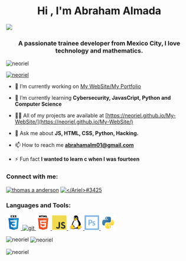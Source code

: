 <h1 align="center">Hi , I'm Abraham Almada</h1>
<img src = "https://steamuserimages-a.akamaihd.net/ugc/945094571616867748/680E4979CC75A2310664E0883F3F3FC6CBECA3BE/?imw=5000&imh=5000&ima=fit&impolicy=Letterbox&imcolor=%23000000&letterbox=false"> 
<h3 align="center">A passionate trainee developer from Mexico City, I love technology and mathematics.</h3>

<p align="left"> <img src="https://komarev.com/ghpvc/?username=neoriel&label=Profile%20views&color=00bfff&style=flat" alt="neoriel" /> </p>

<p align="left"> <a href="https://github.com/ryo-ma/github-profile-trophy"><img src="https://github-profile-trophy.vercel.app/?username=neoriel" alt="neoriel" /></a> </p>

- 🔭 I’m currently working on [My WebSite/My Portfolio](https://neoriel.github.io/My-WebSite/)

- 🌱 I’m currently learning **Cybersecurity, JavasCript, Python and Computer Science**

- 👨‍💻 All of my projects are available at [https://neoriel.github.io/My-WebSite/](https://neoriel.github.io/My-WebSite/)

- 💬 Ask me about **JS, HTML, CSS, Python, Hacking.**

- 📫 How to reach me **abrahamalm01@gmail.com**

- ⚡ Fun fact **I wanted to learn c when I was fourteen**

<h3 align="left">Connect with me:</h3>
<p align="left">
<a href="https://fb.com/thomas a anderson" target="blank"><img align="center" src="https://raw.githubusercontent.com/rahuldkjain/github-profile-readme-generator/master/src/images/icons/Social/facebook.svg" alt="thomas a anderson" height="30" width="40" /></a>
<a href="https://discord.gg/</Ariel>#3425" target="blank"><img align="center" src="https://raw.githubusercontent.com/rahuldkjain/github-profile-readme-generator/master/src/images/icons/Social/discord.svg" alt="</Ariel>#3425" height="30" width="40" /></a>
</p>

<h3 align="left">Languages and Tools:</h3>
<p align="left"> <a href="https://www.w3schools.com/css/" target="_blank" rel="noreferrer"> <img src="https://raw.githubusercontent.com/devicons/devicon/master/icons/css3/css3-original-wordmark.svg" alt="css3" width="40" height="40"/> </a> <a href="https://git-scm.com/" target="_blank" rel="noreferrer"> <img src="https://www.vectorlogo.zone/logos/git-scm/git-scm-icon.svg" alt="git" width="40" height="40"/> </a> <a href="https://www.w3.org/html/" target="_blank" rel="noreferrer"> <img src="https://raw.githubusercontent.com/devicons/devicon/master/icons/html5/html5-original-wordmark.svg" alt="html5" width="40" height="40"/> </a> <a href="https://developer.mozilla.org/en-US/docs/Web/JavaScript" target="_blank" rel="noreferrer"> <img src="https://raw.githubusercontent.com/devicons/devicon/master/icons/javascript/javascript-original.svg" alt="javascript" width="40" height="40"/> </a> <a href="https://www.linux.org/" target="_blank" rel="noreferrer"> <img src="https://raw.githubusercontent.com/devicons/devicon/master/icons/linux/linux-original.svg" alt="linux" width="40" height="40"/> </a> <a href="https://www.photoshop.com/en" target="_blank" rel="noreferrer"> <img src="https://raw.githubusercontent.com/devicons/devicon/master/icons/photoshop/photoshop-line.svg" alt="photoshop" width="40" height="40"/> </a> <a href="https://www.python.org" target="_blank" rel="noreferrer"> <img src="https://raw.githubusercontent.com/devicons/devicon/master/icons/python/python-original.svg" alt="python" width="40" height="40"/> </a> </p>

<p><img align="left" src="https://github-readme-stats.vercel.app/api/top-langs?username=neoriel&show_icons=true&theme=dark&title_color=0c09d7&text_color=06c6e0&locale=en&layout=compact" alt="neoriel" /></p>

<p>&nbsp;<img align="center" src="https://github-readme-stats.vercel.app/api?username=neoriel&show_icons=true&theme=tokyonight&title_color=ce1276&text_color=18c2ec&locale=en" alt="neoriel" /></p>

<p><img align="center" src="https://github-readme-streak-stats.herokuapp.com/?user=neoriel&theme=dark" alt="neoriel" /></p>
